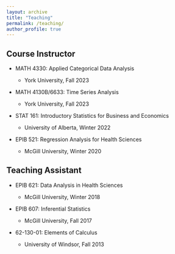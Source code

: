 ```yaml
---
layout: archive
title: "Teaching"
permalink: /teaching/ 
author_profile: true
---
```


## Course Instructor

* MATH 4330: Applied Categorical Data Analysis
  * York University, Fall 2023
  
  
* MATH 4130B/6633: Time Series Analysis
  * York University, Fall 2023 
  

* STAT 161: Introductory Statistics for Business and Economics
  * University of Alberta, Winter 2022


* EPIB 521: Regression Analysis for Health Sciences
  * McGill University, Winter 2020


## Teaching Assistant

* EPIB 621: Data Analysis in Health Sciences

  * McGill University, Winter 2018

* EPIB 607: Inferential Statistics

  * McGill University, Fall 2017

* 62-130-01: Elements of Calculus

  * University of Windsor, Fall 2013
  
